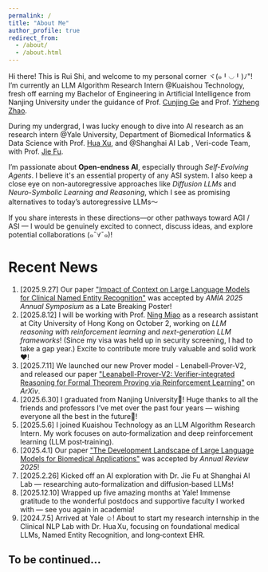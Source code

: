 ```yaml
---
permalink: /
title: "About Me"
author_profile: true
redirect_from: 
  - /about/
  - /about.html
---
```


Hi there! This is Rui Shi, and welcome to my personal corner ヾ(๑╹◡╹)ﾉ"! I’m currently an LLM Algorithm Research Intern @Kuaishou Technology, fresh off earning my Bachelor of Engineering in Artificial Intelligence from Nanjing University under the guidance of Prof. [Cunjing Ge](https://gecunjing.github.io) and Prof. [Yizheng Zhao](https://ai.nju.edu.cn/zhaoyizheng/).

During my undergrad, I was lucky enough to dive into AI research as an research intern @Yale University, Department of Biomedical Informatics & Data Science with Prof. [Hua Xu](https://medicine.yale.edu/profile/hua-xu/), and @Shanghai AI Lab , Veri-code Team, with Prof. [Jie Fu](https://bigaidream.github.io).

I’m passionate about **Open-endness AI**, especially through *Self-Evolving Agents*. I believe it's an essential property of any ASI system. I also keep a close eye on non-autoregressive approaches like *Diffusion LLMs* and *Neuro-Symbolic Learning and Reasoning*, which I see as promising alternatives to today’s autoregressive LLMs～

If you share interests in these directions—or other pathways toward AGI / ASI — I would be genuinely excited to connect, discuss ideas, and explore potential collaborations (๑¯∀¯๑)!


# Recent News 
1. [2025.9.27] Our paper ["Impact of Context on Large Language Models for Clinical Named Entity Recognition"](http://jerrysiri.github.io/files/Impact_of_Context.pdf) was accepted by *AMIA 2025 Annual Symposium* as a Late Breaking Poster!
2. [2025.8.12] I will be working with Prof. [Ning Miao](https://www.ningmiao.space) as a research assistant at City University of Hong Kong on October 2, working on *LLM reasoning with reinforcement learning* and *next-generation LLM frameworks*! (Since my visa was held up in security screening, I had to take a gap year.) Excite to contribute more truly valuable and solid work ❤️!
3. [2025.7.11] We launched our new Prover model - Lenabell‑Prover‑V2, and released our paper ["Leanabell-Prover-V2: Verifier-integrated Reasoning for Formal Theorem Proving via Reinforcement Learning"](https://arxiv.org/abs/2507.08649) on *ArXiv*. 
4. [2025.6.30] I graduated from Nanjing University🎉! Huge thanks to all the friends and professors I’ve met over the past four years — wishing everyone all the best in the future🥰!
5. [2025.5.6]  I joined Kuaishou Technology as an LLM Algorithm Research Intern. My work focuses on auto‑formalization and deep reinforcement learning (LLM post‑training).
6. [2025.4.1] Our paper ["The Development Landscape of Large Language Models for Biomedical Applications"](https://www.annualreviews.org/content/journals/10.1146/annurev-biodatasci-102224-074736) was accepted by *Annual Review 2025*!
7. [2025.2.26]  Kicked off an AI exploration with Dr. Jie Fu at Shanghai AI Lab — researching auto‑formalization and diffusion‑based LLMs!
8. [2025.12.10] Wrapped up five amazing months at Yale! Immense gratitude to the wonderful postdocs and supportive faculty I worked with — see you again in academia!
9. [2024.7.5] Arrived at Yale ☺️! About to start my research internship in the Clinical NLP Lab with Dr. Hua Xu, focusing on foundational medical LLMs, Named Entity Recognition, and long‑context EHR.


To be continued...
------


